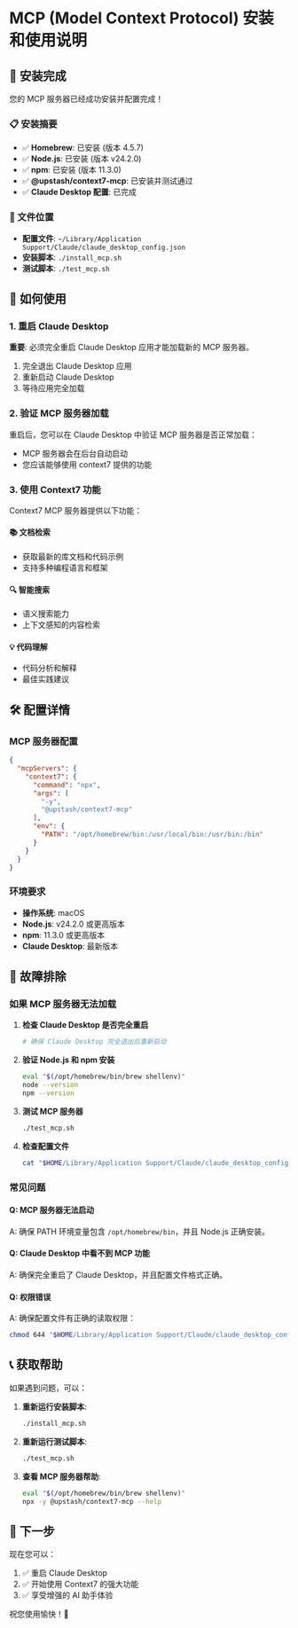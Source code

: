 # MCP (Model Context Protocol) 安装和使用说明

## 🎉 安装完成

您的 MCP 服务器已经成功安装并配置完成！

### 📋 安装摘要

- ✅ **Homebrew**: 已安装 (版本 4.5.7)
- ✅ **Node.js**: 已安装 (版本 v24.2.0)
- ✅ **npm**: 已安装 (版本 11.3.0)
- ✅ **@upstash/context7-mcp**: 已安装并测试通过
- ✅ **Claude Desktop 配置**: 已完成

### 📁 文件位置

- **配置文件**: `~/Library/Application Support/Claude/claude_desktop_config.json`
- **安装脚本**: `./install_mcp.sh`
- **测试脚本**: `./test_mcp.sh`

## 🚀 如何使用

### 1. 重启 Claude Desktop

**重要**: 必须完全重启 Claude Desktop 应用才能加载新的 MCP 服务器。

1. 完全退出 Claude Desktop 应用
2. 重新启动 Claude Desktop
3. 等待应用完全加载

### 2. 验证 MCP 服务器加载

重启后，您可以在 Claude Desktop 中验证 MCP 服务器是否正常加载：

- MCP 服务器会在后台自动启动
- 您应该能够使用 context7 提供的功能

### 3. 使用 Context7 功能

Context7 MCP 服务器提供以下功能：

#### 📚 文档检索
- 获取最新的库文档和代码示例
- 支持多种编程语言和框架

#### 🔍 智能搜索
- 语义搜索能力
- 上下文感知的内容检索

#### 💡 代码理解
- 代码分析和解释
- 最佳实践建议

## 🛠️ 配置详情

### MCP 服务器配置

```json
{
  "mcpServers": {
    "context7": {
      "command": "npx",
      "args": [
        "-y",
        "@upstash/context7-mcp"
      ],
      "env": {
        "PATH": "/opt/homebrew/bin:/usr/local/bin:/usr/bin:/bin"
      }
    }
  }
}
```

### 环境要求

- **操作系统**: macOS
- **Node.js**: v24.2.0 或更高版本
- **npm**: 11.3.0 或更高版本
- **Claude Desktop**: 最新版本

## 🔧 故障排除

### 如果 MCP 服务器无法加载

1. **检查 Claude Desktop 是否完全重启**
   ```bash
   # 确保 Claude Desktop 完全退出后重新启动
   ```

2. **验证 Node.js 和 npm 安装**
   ```bash
   eval "$(/opt/homebrew/bin/brew shellenv)"
   node --version
   npm --version
   ```

3. **测试 MCP 服务器**
   ```bash
   ./test_mcp.sh
   ```

4. **检查配置文件**
   ```bash
   cat "$HOME/Library/Application Support/Claude/claude_desktop_config.json"
   ```

### 常见问题

#### Q: MCP 服务器无法启动
A: 确保 PATH 环境变量包含 `/opt/homebrew/bin`，并且 Node.js 正确安装。

#### Q: Claude Desktop 中看不到 MCP 功能
A: 确保完全重启了 Claude Desktop，并且配置文件格式正确。

#### Q: 权限错误
A: 确保配置文件有正确的读取权限：
```bash
chmod 644 "$HOME/Library/Application Support/Claude/claude_desktop_config.json"
```

## 📞 获取帮助

如果遇到问题，可以：

1. **重新运行安装脚本**:
   ```bash
   ./install_mcp.sh
   ```

2. **重新运行测试脚本**:
   ```bash
   ./test_mcp.sh
   ```

3. **查看 MCP 服务器帮助**:
   ```bash
   eval "$(/opt/homebrew/bin/brew shellenv)"
   npx -y @upstash/context7-mcp --help
   ```

## 🎯 下一步

现在您可以：

1. ✅ 重启 Claude Desktop
2. ✅ 开始使用 Context7 的强大功能
3. ✅ 享受增强的 AI 助手体验

祝您使用愉快！🎉

